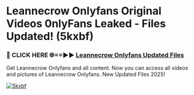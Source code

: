 # Leannecrow Onlyfans Original Videos 0nlyFans Leaked - Files Updated! (5kxbf)

<h3>🔴 CLICK HERE 🌐==►► <a href="https://tinyurl.com/2m67pmp6" rel="nofollow">Leannecrow Onlyfans Updated Files</a></h3>

Get Leannecrow Onlyfans and all content. Now you can access all videos and pictures of Leannecrow Onlyfans. New Updated Files 2025!

[![5kxbf](https://i.imgur.com/H4QAA4z.gif)](https://tinyurl.com/2m67pmp6)